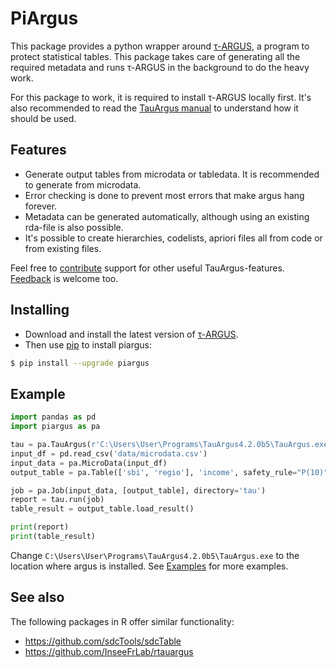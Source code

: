 # PiArgus

This package provides a python wrapper around [τ-ARGUS](https://research.cbs.nl/casc/tau.htm), a program to protect statistical tables.
This package takes care of generating all the required metadata and runs τ-ARGUS in the background to do the heavy work.

For this package to work, it is required to install τ-ARGUS locally first.
It's also recommended to read the [TauArgus manual](https://research.cbs.nl/casc/Software/TauManualV4.1.pdf) to understand how it should be used.

## Features

- Generate output tables from microdata or tabledata. It is recommended to generate from microdata.
- Error checking is done to prevent most errors that make argus hang forever.
- Metadata can be generated automatically, although using an existing rda-file is also possible.
- It's possible to create hierarchies, codelists, apriori files all from code or from existing files.

Feel free to [contribute](https://github.com/lverweijen/piargus) support for other useful TauArgus-features.
[Feedback](https://github.com/lverweijen/piargus/issues) is welcome too.

## Installing

- Download and install the latest version of [τ-ARGUS](https://research.cbs.nl/casc/tau.htm).
- Then use [pip](https://pip.pypa.io/en/stable/getting-started/) to install piargus:

```sh
$ pip install --upgrade piargus
```

## Example

```python
import pandas as pd
import piargus as pa

tau = pa.TauArgus(r'C:\Users\User\Programs\TauArgus4.2.0b5\TauArgus.exe')
input_df = pd.read_csv('data/microdata.csv')
input_data = pa.MicroData(input_df)
output_table = pa.Table(['sbi', 'regio'], 'income', safety_rule="P(10)")

job = pa.Job(input_data, [output_table], directory='tau')
report = tau.run(job)
table_result = output_table.load_result()

print(report)
print(table_result)
```

Change `C:\Users\User\Programs\TauArgus4.2.0b5\TauArgus.exe` to the location where argus is installed.
See [Examples](https://github.com/lverweijen/tree/main/examples) for more examples.

## See also

The following packages in R offer similar functionality:

- https://github.com/sdcTools/sdcTable
- https://github.com/InseeFrLab/rtauargus
